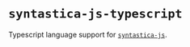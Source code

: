 # `syntastica-js-typescript`

Typescript language support for
[`syntastica-js`](https://www.npmjs.com/package/@syntastica/core).
